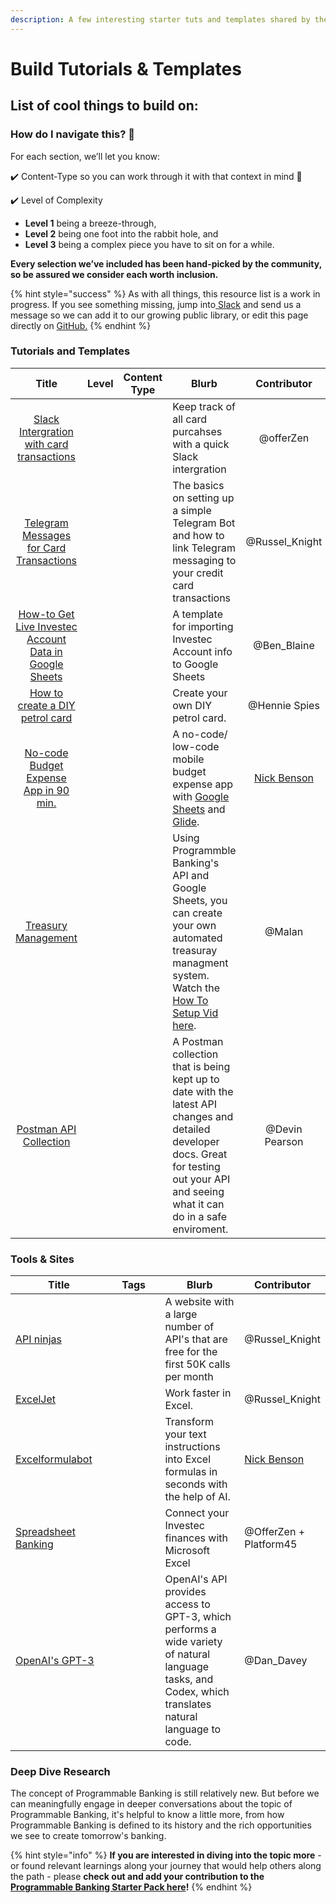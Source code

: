 ```yaml
---
description: A few interesting starter tuts and templates shared by the community
---
```


# Build Tutorials & Templates

## List of cool things to build on:

### How do I navigate this? 🧭

For each section, we’ll let you know:

✔️ Content-Type so you can work through it with that context in mind 🧠

✔️ Level of Complexity

* **Level 1** being a breeze-through,&#x20;
* **Level 2** being one foot into the rabbit hole, and&#x20;
* **Level 3** being a complex piece you have to sit on for a while.

**Every selection we’ve included has been hand-picked by the community, so be assured we consider each worth inclusion.**

{% hint style="success" %}
As with all things, this resource list is a work in progress. If you see something missing, jump into[ ](https://discord.gg/gitcoin)[Slack](https://offerzen-community.slack.com/archives/CUBJ511K8) and send us a message so we can add it to our growing public library, or edit this page directly on [GitHub.](../../readme/card-tutorial/)
{% endhint %}

### Tutorials and Templates

<table><thead><tr><th width="150" align="center">Title</th><th width="150" data-type="select" data-multiple>Level</th><th width="150" data-type="select" data-multiple>Content Type</th><th width="150">Blurb</th><th align="center">Contributor</th></tr></thead><tbody><tr><td align="center"><a href="card-or-slack-intergration.md">Slack Intergration with card transactions</a></td><td></td><td></td><td>Keep track of all card purcahses with a quick Slack intergration</td><td align="center">@offerZen </td></tr><tr><td align="center"><a href="https://drive.google.com/file/d/1rnbHtGYngtWP2S3M5TAcCec_GIp30U6j/view?usp=sharing">Telegram Messages for Card Transactions</a></td><td></td><td></td><td>The basics on setting up a simple Telegram Bot and how to link Telegram messaging to your credit card transactions</td><td align="center">@Russel_Knight</td></tr><tr><td align="center"><a href="https://www.youtube.com/watch?v=vgVtK239ojQ">How-to Get Live Investec Account Data in Google Sheets</a></td><td></td><td></td><td>A template for importing Investec Account info to Google Sheets</td><td align="center">@Ben_Blaine</td></tr><tr><td align="center"><a href="card-or-how-to-create-a-diy-petrol-card.md">How to create a DIY petrol card</a></td><td></td><td></td><td>Create your own DIY petrol card.</td><td align="center">@Hennie Spies</td></tr><tr><td align="center"><a href="api-or-no-code-budget-expense-app.md">No-code Budget Expense App in 90 min.</a></td><td></td><td></td><td>A no-code/ low-code mobile budget expense app with <a href="https://www.google.com/sheets/about/">Google Sheets</a> and <a href="https://www.glideapps.com/">Glide</a>.</td><td align="center"><a data-mention href="http://localhost:5000/u/EqQT9XBOUPfYcr1DMzQITBzswXA2">Nick Benson</a></td></tr><tr><td align="center"><a href="https://docs.google.com/spreadsheets/d/1JwklVY729bUJtZMvxgD9xkGTF32Wb7dT7I5IpTIXuBI/copy#gid=348845501">Treasury Management</a></td><td></td><td></td><td>Using Programmble Banking's API and Google Sheets, you can create your own automated treasuray managment system. Watch the <a href="https://youtu.be/I0z083-dAmA">How To Setup Vid here</a>.</td><td align="center">@Malan</td></tr><tr><td align="center"><a href="https://www.postman.com/investec-open-api/workspace/programmable-banking/overview">Postman API Collection</a></td><td></td><td></td><td>A Postman collection that is being kept up to date with the latest API changes and detailed developer docs. Great for testing out your API and seeing what it can do in a safe enviroment.</td><td align="center">@Devin Pearson</td></tr></tbody></table>

### Tools & Sites

<table><thead><tr><th width="181.30901582931864">Title</th><th width="150" data-type="select" data-multiple>Tags</th><th width="170.6153846153846">Blurb</th><th>Contributor</th></tr></thead><tbody><tr><td><a href="https://api-ninjas.com/api">API ninjas</a></td><td></td><td>A website with a large number of API's that are free for the first 50K calls per month</td><td>@Russel_Knight</td></tr><tr><td><a href="https://exceljet.net/">ExcelJet</a></td><td></td><td>Work faster in Excel.</td><td>@Russel_Knight</td></tr><tr><td><a href="https://excelformulabot.com/">Excelformulabot</a></td><td></td><td>Transform your text instructions into Excel formulas in seconds with the help of AI.</td><td><a data-mention href="http://localhost:5000/u/EqQT9XBOUPfYcr1DMzQITBzswXA2">Nick Benson</a></td></tr><tr><td><a href="https://staging.spreadsheetbanking.dev/sign-in/">Spreadsheet Banking</a></td><td></td><td>Connect your Investec finances with Microsoft Excel</td><td>@OfferZen + Platform45</td></tr><tr><td><a href="https://openai.com/api/">OpenAI's GPT-3</a></td><td></td><td>OpenAI's API provides access to GPT-3, which performs a wide variety of natural language tasks, and Codex, which translates natural language to code.</td><td>@Dan_Davey</td></tr></tbody></table>

### Deep Dive Research

The concept of Programmable Banking is still relatively new. But before we can meaningfully engage in deeper conversations about the topic of Programmable Banking, it's helpful to know a little more, from how Programmable Banking is defined to its history and the rich opportunities we see to create tomorrow's banking.

{% hint style="info" %}
**If you are interested in diving into the topic more** - or found relevant learnings along your journey that would help others along the path - please **check out and add your contribution to the** [**Programmable Banking Starter Pack here**](https://docs.google.com/document/d/1L81Zj5H-BvaXwIVnYXJeKVHTC6TxLFlGfa9PGe4Vkbg/edit?usp=sharing)**!**
{% endhint %}
